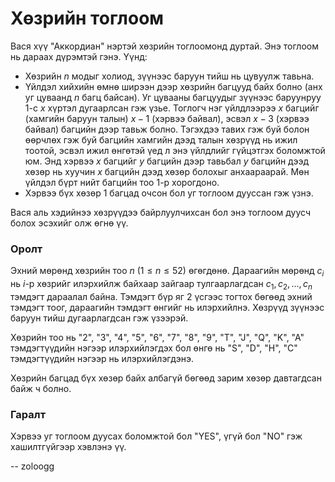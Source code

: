 Хөзрийн тоглоом
===============
Вася хүү "Аккордиан" нэртэй хөзрийн тоглоомонд дуртай. Энэ тоглоом нь дараах
дүрэмтэй гэнэ. Үүнд:

 - Хөзрийн $n$ модыг холиод, зүүнээс баруун тийш нь цувуулж тавьна.
 - Үйлдэл хийхийн өмнө ширээн дээр хөзрийн багцууд байх болно (анх уг цуваанд
   $n$ багц байсан). Уг цувааны багцуудыг зүүнээс баруунруу $1$-с $x$ хүртэл
   дугаарлсан гэж үзье. Тоглогч нэг үйлдлээрээ $x$ багцийг (хамгийн баруун
   талын) $x-1$ (хэрвээ байвал), эсвэл $x-3$ (хэрвээ байвал) багцийн дээр тавьж
   болно. Тэгэхдээ тавих гэж буй болон өөрчлөх гэж буй багцийн хамгийн дээд
   талын хөзрүүд нь ижил тоотой, эсвэл ижил өнгөтэй үед л энэ үйлдлийг гүйцэтгэх
   боломжтой юм. Энд хэрвээ $x$ багцийг $y$ багцийн дээр тавьбал $y$ багцийн
   дээд хөзөр нь хуучин $x$ багцийн дээд хөзөр болохыг анхаараарай. Мөн үйлдэл
   бүрт нийт багцийн тоо $1$-р хорогдоно.
 - Хэрвээ бүх хөзөр $1$ багцад очсон бол уг тоглоом дууссан гэж үзнэ.

Вася аль хэдийнээ хөзрүүдээ байрлуулчихсан бол энэ тоглоом дуусч болох эсэхийг
олж өгнө үү.


### Оролт
Эхний мөрөнд хөзрийн тоо $n$ ($1 ≤ n ≤ 52$) өгөгдөнө. Дараагийн мөрөнд $c_i$ нь
$i$-р хөзрийг илэрхийлж байхаар зайгаар тулгаарлагдсан $c_1, c_2, ... , c_n$
тэмдэгт дараалал байна. Тэмдэгт бүр яг $2$ үсгээс тогтох бөгөөд эхний тэмдэгт
тоог, дараагийн тэмдэгт өнгийг нь илэрхийлнэ. Хөзрүүд зүүнээс баруун тийш
дугаарлагдсан гэж үзээрэй.

Хөзрийн тоо нь "2", "3", "4", "5", "6", "7", "8", "9", "T", "J", "Q", "K", "A"
тэмдэгтүүдийн нэгээр илэрхийлэгдэх бол өнгө нь "S", "D", "H", "C" тэмдэгтүүдийн
нэгээр нь илэрхийлэгдэнэ.

Хөзрийн багцад бүх хөзөр байх албагүй бөгөөд зарим хөзөр давтагдсан байж ч
болно.


### Гаралт
Хэрвээ уг тоглоом дуусах боломжтой бол "YES", үгүй бол "NO" гэж хашилтгүйгээр
хэвлэнэ үү.

-- zoloogg
